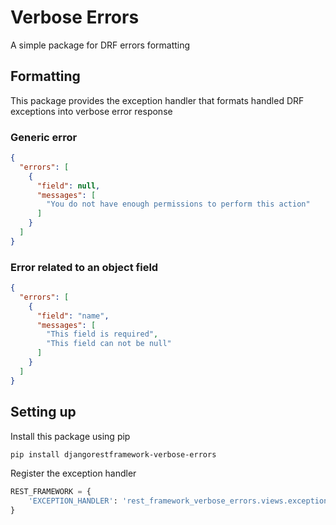 # Verbose Errors

A simple package for DRF errors formatting

## Formatting

This package provides the exception handler that formats handled DRF exceptions into verbose error response

### Generic error

```json
{
  "errors": [
    {
      "field": null,
      "messages": [
        "You do not have enough permissions to perform this action"
      ]
    }
  ]
}
```

### Error related to an object field

```json
{
  "errors": [
    {
      "field": "name",
      "messages": [
        "This field is required", 
        "This field can not be null"
      ]
    }
  ]
}
```

## Setting up

Install this package using pip

```bash
pip install djangorestframework-verbose-errors
```

Register the exception handler

```python
REST_FRAMEWORK = {
    'EXCEPTION_HANDLER': 'rest_framework_verbose_errors.views.exception_handler'
}
```
